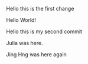 Hello this is the first change

Hello World!

Hello this is my second commit

Julia was here.

Jing Hng was here again
